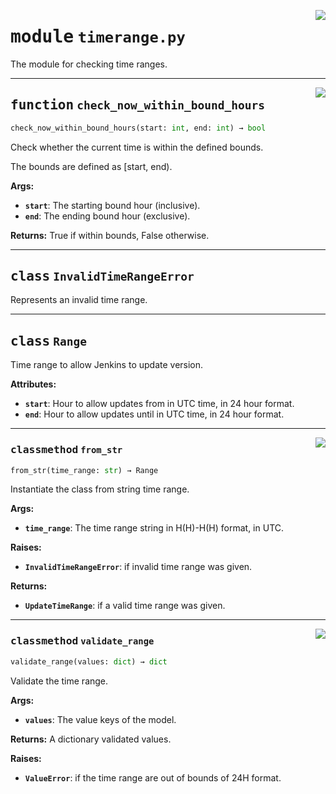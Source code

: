 <!-- markdownlint-disable -->

<a href="../src/timerange.py#L0"><img align="right" style="float:right;" src="https://img.shields.io/badge/-source-cccccc?style=flat-square"></a>

# <kbd>module</kbd> `timerange.py`
The module for checking time ranges. 


---

<a href="../src/timerange.py#L77"><img align="right" style="float:right;" src="https://img.shields.io/badge/-source-cccccc?style=flat-square"></a>

## <kbd>function</kbd> `check_now_within_bound_hours`

```python
check_now_within_bound_hours(start: int, end: int) → bool
```

Check whether the current time is within the defined bounds. 

The bounds are defined as [start, end). 



**Args:**
 
 - <b>`start`</b>:  The starting bound hour (inclusive). 
 - <b>`end`</b>:  The ending bound hour (exclusive). 



**Returns:**
 True if within bounds, False otherwise. 


---

## <kbd>class</kbd> `InvalidTimeRangeError`
Represents an invalid time range. 





---

## <kbd>class</kbd> `Range`
Time range to allow Jenkins to update version. 



**Attributes:**
 
 - <b>`start`</b>:  Hour to allow updates from in UTC time, in 24 hour format. 
 - <b>`end`</b>:  Hour to allow updates until in UTC time, in 24 hour format. 




---

<a href="../src/timerange.py#L49"><img align="right" style="float:right;" src="https://img.shields.io/badge/-source-cccccc?style=flat-square"></a>

### <kbd>classmethod</kbd> `from_str`

```python
from_str(time_range: str) → Range
```

Instantiate the class from string time range. 



**Args:**
 
 - <b>`time_range`</b>:  The time range string in H(H)-H(H) format, in UTC. 



**Raises:**
 
 - <b>`InvalidTimeRangeError`</b>:  if invalid time range was given. 



**Returns:**
 
 - <b>`UpdateTimeRange`</b>:  if a valid time range was given. 

---

<a href="../src/timerange.py#L27"><img align="right" style="float:right;" src="https://img.shields.io/badge/-source-cccccc?style=flat-square"></a>

### <kbd>classmethod</kbd> `validate_range`

```python
validate_range(values: dict) → dict
```

Validate the time range. 



**Args:**
 
 - <b>`values`</b>:  The value keys of the model. 



**Returns:**
 A dictionary validated values. 



**Raises:**
 
 - <b>`ValueError`</b>:  if the time range are out of bounds of 24H format. 


